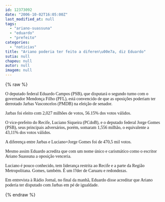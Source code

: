 ```yaml
---
id: 12373092
date: "2006-10-02T16:05:00Z"
last_modified_at: null
tags:
  - "ariano-suassuna"
  - "eduardo"
  - "prefeito"
categories:
  - "noticias"
title: "Ariano poderia ter feito a diferen\u00e7a, diz Eduardo"
sutia: null
chapeu: null
autor: null
imagem: null
---
```

{% raw %}
<p><P><FONT face=Verdana>O deputado federal Eduardo Campos (PSB), que disputará o segundo turno com o governador Mendonça Filho (PFL), está convencido de que as oposições poderiam ter derrotado Jarbas Vasconcelos (PMDB) na eleição de senador.</FONT></P></p>
<p><P><FONT face=Verdana>Jarbas foi eleito com 2,027 milhões de votos, 56.15% dos votos válidos.</FONT></P></p>
<p><P><FONT face=Verdana>O vice-prefeito do Recife, Luciano Siqueira (PCdoB), e o deputado federal Jorge Gomes (PSB), seus principais adversários, porém, somaram 1,556 milhão, o equivalente a 43,11% dos votos válidos.</FONT></P></p>
<p><P><FONT face=Verdana>A diferença entre Jarbas e Luciano+Jorge Gomes foi de 470,5 mil votos. </FONT></P></p>
<p><P><FONT face=Verdana>Mesmo assim Eduardo acredita que com um nome único e carismático como o escritor Ariano Suassuna a oposição venceria.</FONT></P></p>
<p><P><FONT face=Verdana>Luciano é pouco conhecido, tem liderança restrita ao Recife e a parte da Região Metropolitana. Gomes, também. É um l?der de Caruaru e redondezas.</FONT></P></p>
<p><P><FONT face=Verdana>Em entrevista à Rádio Jornal, no final da manhã, Eduardo disse acreditar que Ariano poderia ter disputado com Jarbas em pé de igualdade.</FONT></P> </p>
{% endraw %}